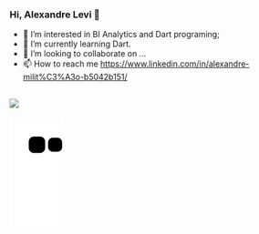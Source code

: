 ### Hi, Alexandre Levi 👋
- 👀 I’m interested in BI Analytics and Dart programing;
- 🌱 I’m currently learning Dart.
- 💞️ I’m looking to collaborate on ...
- 📫 How to reach me https://www.linkedin.com/in/alexandre-milit%C3%A3o-b5042b151/

##
<div > 
<a href="https://www.linkedin.com/in/alexandre-milit%C3%A3o-b5042b151/" target="_blank"><img src="https://img.shields.io/badge/-LinkedIn-%230077B5?style=for-the-badge&logo=linkedin&logoColor=white" target="_blank"></a>


![Snake animation](https://github.com/rafaballerini/rafaballerini/blob/output/github-contribution-grid-snake.svg)

</div>
